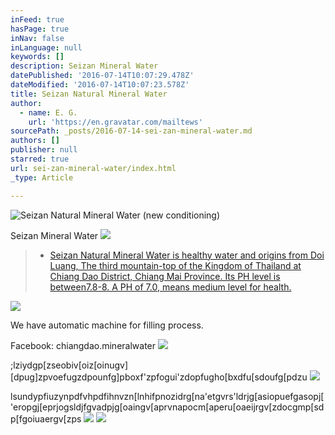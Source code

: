 ```yaml
---
inFeed: true
hasPage: true
inNav: false
inLanguage: null
keywords: []
description: Seizan Mineral Water
datePublished: '2016-07-14T10:07:29.478Z'
dateModified: '2016-07-14T10:07:23.578Z'
title: Seizan Natural Mineral Water
author:
  - name: E. G.
    url: 'https://en.gravatar.com/mailtews'
sourcePath: _posts/2016-07-14-sei-zan-mineral-water.md
authors: []
publisher: null
starred: true
url: sei-zan-mineral-water/index.html
_type: Article

---
```

![Seizan Natural Mineral Water (new conditioning)](https://the-grid-user-content.s3-us-west-2.amazonaws.com/1e232855-0c94-44ce-8fc3-0e62e6f0f8c7.jpg)

Seizan Mineral Water
![](https://the-grid-user-content.s3-us-west-2.amazonaws.com/46eb4537-752e-4ed3-abc1-578f1e2b99e0.jpg)

> * [Seizan Natural Mineral Water is healthy water and origins from Doi Luang, The third mountain-top of the Kingdom of Thailand at Chiang Dao District, Chiang Mai Province. Its PH level is between7.8-8\. A PH of 7.0, means medium level for health. ][0]

![](https://the-grid-user-content.s3-us-west-2.amazonaws.com/44cda880-1026-4c4d-9c05-ec13daa03635.jpg)

We have automatic machine for filling process. 

Facebook: chiangdao.mineralwater
![](https://the-grid-user-content.s3-us-west-2.amazonaws.com/d0f0df76-5475-4380-bdfc-4e0381c937bd.jpg)

;lziydgp\[zseobiv\[oiz\[oinugv\]\[dpug\]zpvoefugzdpounfg\]pboxf'zpfogui'zdopfugho\[bxdfu\[sdoufg\[pdzu
![](https://the-grid-user-content.s3-us-west-2.amazonaws.com/86d5e693-2798-44d3-8976-1900c98f2ea6.jpg)

lsundypfiuzynpdfvhpdfihnvzn\[lnhifpnozidrg\[na'etgvrs'ldrjg\[asiopuefgasopj\['eropgj\[eprjogsldjfgvadpjg\[oaingv\[aprvnapocm\[aperu\[oaeijrgv\[zdocgmp\[sdp\[fgoiuaergv\[zps
![](https://the-grid-user-content.s3-us-west-2.amazonaws.com/8b0326e9-2758-47f7-bbb2-6dc1df8068a5.jpg)
![](https://the-grid-user-content.s3-us-west-2.amazonaws.com/8940173f-b441-4e87-8437-2b849f0a1434.jpg)

[0]: null